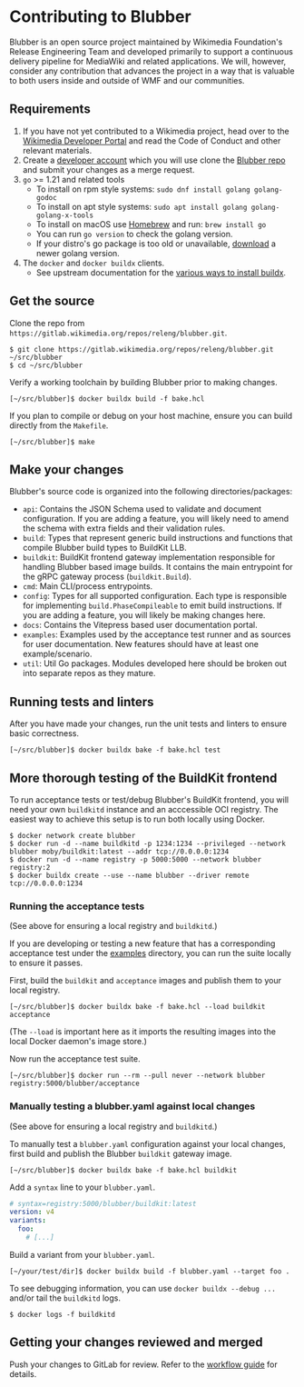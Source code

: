 # Contributing to Blubber

Blubber is an open source project maintained by Wikimedia Foundation's
Release Engineering Team and developed primarily to support a continuous
delivery pipeline for MediaWiki and related applications. We will, however,
consider any contribution that advances the project in a way that is valuable
to both users inside and outside of WMF and our communities.

## Requirements

 1. If you have not yet contributed to a Wikimedia project, head over to the
    [Wikimedia Developer Portal](https://developer.wikimedia.org/contribute/overview/)
    and read the Code of Conduct and other relevant materials.
 2. Create a [developer account](https://wikitech.wikimedia.org/wiki/Help:Create_a_Wikimedia_developer_account)
    which you will use clone the [Blubber repo](https://gitlab.wikimedia.org/repos/releng/blubber)
    and submit your changes as a merge request.
 3. `go` >= 1.21 and related tools
    * To install on rpm style systems: `sudo dnf install golang golang-godoc`
    * To install on apt style systems: `sudo apt install golang golang-golang-x-tools`
    * To install on macOS use [Homebrew](https://brew.sh) and run:
      `brew install go`
    * You can run `go version` to check the golang version.
    * If your distro's go package is too old or unavailable,
      [download](https://go.dev/doc/install) a newer golang version.
 4. The `docker` and `docker buildx` clients.
    * See upstream documentation for the [various ways to install buildx](https://github.com/docker/buildx?tab=readme-ov-file#installing).

## Get the source

Clone the repo from `https://gitlab.wikimedia.org/repos/releng/blubber.git`.

```console
$ git clone https://gitlab.wikimedia.org/repos/releng/blubber.git ~/src/blubber
$ cd ~/src/blubber
```

Verify a working toolchain by building Blubber prior to making changes.

```console
[~/src/blubber]$ docker buildx build -f bake.hcl
```

If you plan to compile or debug on your host machine, ensure you can build
directly from the `Makefile`.

```console
[~/src/blubber]$ make
```

## Make your changes

Blubber's source code is organized into the following directories/packages:

 - `api`: Contains the JSON Schema used to validate and document
   configuration. If you are adding a feature, you will likely need to
   amend the schema with extra fields and their validation rules.
 - `build`: Types that represent generic build instructions and functions that
   compile Blubber build types to BuildKit LLB.
 - `buildkit`: BuildKit frontend gateway implementation responsible for
   handling Blubber based image builds. It contains the main entrypoint for
   the gRPC gateway process (`buildkit.Build`).
 - `cmd`: Main CLI/process entrypoints.
 - `config`: Types for all supported configuration. Each type is responsible
   for implementing `build.PhaseCompileable` to emit build instructions. If
   you are adding a feature, you will likely be making changes here.
 - `docs`: Contains the Vitepress based user documentation portal.
 - `examples`: Examples used by the acceptance test runner and as sources for
   user documentation. New features should have at least one example/scenario.
 - `util`: Util Go packages. Modules developed here should be broken out into
   separate repos as they mature.

## Running tests and linters

After you have made your changes, run the unit tests and linters to ensure
basic correctness.

```console
[~/src/blubber]$ docker buildx bake -f bake.hcl test
```

## More thorough testing of the BuildKit frontend

To run acceptance tests or test/debug Blubber's BuildKit frontend, you will
need your own `buildkitd` instance and an acccessible OCI registry.
The easiest way to achieve this setup is to run both locally using Docker.

```console
$ docker network create blubber
$ docker run -d --name buildkitd -p 1234:1234 --privileged --network blubber moby/buildkit:latest --addr tcp://0.0.0.0:1234
$ docker run -d --name registry -p 5000:5000 --network blubber registry:2
$ docker buildx create --use --name blubber --driver remote tcp://0.0.0.0:1234
```

### Running the acceptance tests

(See above for ensuring a local registry and `buildkitd`.)

If you are developing or testing a new feature that has a corresponding
acceptance test under the [examples](./examples) directory, you can run the
suite locally to ensure it passes.

First, build the `buildkit` and `acceptance` images and publish them to your
local registry.

```console
[~/src/blubber]$ docker buildx bake -f bake.hcl --load buildkit acceptance
```

(The `--load` is important here as it imports the resulting images into the
local Docker daemon's image store.)

Now run the acceptance test suite.

```console
[~/src/blubber]$ docker run --rm --pull never --network blubber registry:5000/blubber/acceptance
```

### Manually testing a blubber.yaml against local changes

(See above for ensuring a local registry and `buildkitd`.)

To manually test a `blubber.yaml` configuration against your local changes,
first build and publish the Blubber `buildkit` gateway image.

```console
[~/src/blubber]$ docker buildx bake -f bake.hcl buildkit
```

Add a `syntax` line to your `blubber.yaml`.

```yaml
# syntax=registry:5000/blubber/buildkit:latest
version: v4
variants:
  foo:
    # [...]
```

Build a variant from your `blubber.yaml`.

```console
[~/your/test/dir]$ docker buildx build -f blubber.yaml --target foo .
```

To see debugging information, you can use `docker buildx --debug ...` and/or
tail the `buildkitd` logs.

```console
$ docker logs -f buildkitd
```

## Getting your changes reviewed and merged

Push your changes to GitLab for review. Refer to the
[workflow guide](https://www.mediawiki.org/wiki/GitLab/Workflows/Making_a_merge_request)
for details.
